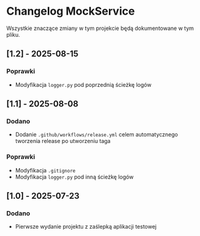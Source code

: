 # Changelog MockService

Wszystkie znaczące zmiany w tym projekcie będą dokumentowane w tym pliku.

## [1.2] - 2025-08-15
### Poprawki
- Modyfikacja `logger.py` pod poprzednią ścieżkę logów

## [1.1] - 2025-08-08
### Dodano
- Dodanie `.github/workflows/release.yml` celem automatycznego tworzenia release po utworzeniu taga

### Poprawki
- Modyfikacja `.gitignore`
- Modyfikacja `logger.py` pod inną ścieżkę logów

## [1.0] - 2025-07-23
### Dodano
- Pierwsze wydanie projektu z zaślepką aplikacji testowej